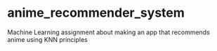 # anime_recommender_system
Machine Learning assignment about making an app that recommends anime using KNN principles

